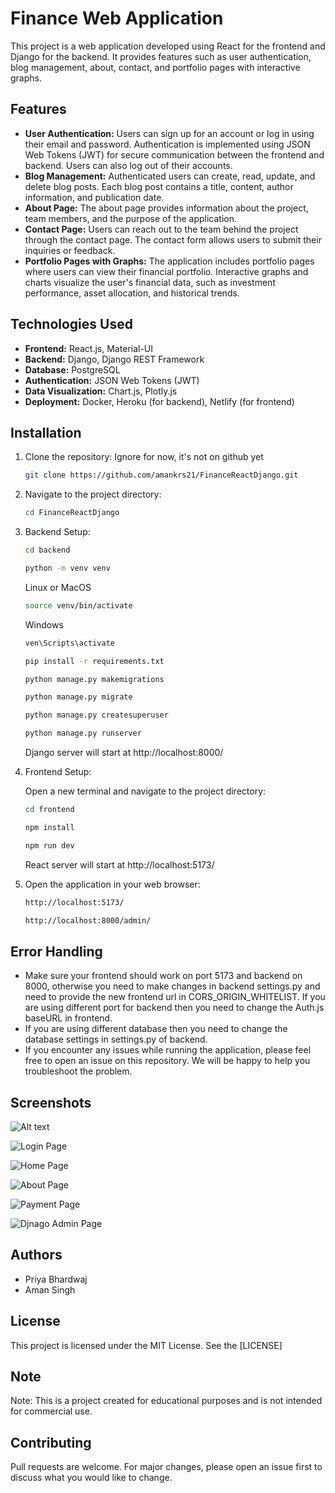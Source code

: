 # Finance Web Application

This project is a web application developed using React for the frontend and Django for the backend. It provides features such as user authentication, blog management, about, contact, and portfolio pages with interactive graphs.

## Features

- **User Authentication:** Users can sign up for an account or log in using their email and password. Authentication is implemented using JSON Web Tokens (JWT) for secure communication between the frontend and backend. Users can also log out of their accounts.
- **Blog Management:** Authenticated users can create, read, update, and delete blog posts. Each blog post contains a title, content, author information, and publication date.
- **About Page:** The about page provides information about the project, team members, and the purpose of the application.
- **Contact Page:** Users can reach out to the team behind the project through the contact page. The contact form allows users to submit their inquiries or feedback.
- **Portfolio Pages with Graphs:** The application includes portfolio pages where users can view their financial portfolio. Interactive graphs and charts visualize the user's financial data, such as investment performance, asset allocation, and historical trends.

## Technologies Used

- **Frontend:** React.js, Material-UI
- **Backend:** Django, Django REST Framework
- **Database:** PostgreSQL
- **Authentication:** JSON Web Tokens (JWT)
- **Data Visualization:** Chart.js, Plotly.js
- **Deployment:** Docker, Heroku (for backend), Netlify (for frontend)

## Installation

1. Clone the repository:
   Ignore for now, it's not on github yet
   ```bash
   git clone https://github.com/amankrs21/FinanceReactDjango.git
   ```

2. Navigate to the project directory:

   ```bash
   cd FinanceReactDjango
   ```

3. Backend Setup:

   ```bash
   cd backend
   ```
   ```bash
   python -m venv venv
   ```
   Linux or MacOS
   ```bash
   source venv/bin/activate
   ```
   Windows
   ```bash
   ven\Scripts\activate
   ```
   ```bash
   pip install -r requirements.txt
   ```
   ```bash
   python manage.py makemigrations
   ```
   ```bash
   python manage.py migrate
   ```
   ```bash
   python manage.py createsuperuser
   ```
   ```bash
   python manage.py runserver
   ```
   Django server will start at http://localhost:8000/

4. Frontend Setup:

   Open a new terminal and navigate to the project directory:
   ```bash
   cd frontend
   ```
   ```bash
   npm install
   ```
   ```bash
   npm run dev
   ```
   React server will start at http://localhost:5173/

5. Open the application in your web browser:

   ```bash
   http://localhost:5173/
   ```
   ```bash
   http://localhost:8000/admin/
   ```

## Error Handling
- Make sure your frontend should work on port 5173 and backend on 8000, otherwise you need to make changes in backend settings.py and need to provide the new frontend url in CORS_ORIGIN_WHITELIST. If you are using different port for backend then you need to change the Auth.js baseURL in frontend.
- If you are using different database then you need to change the database settings in settings.py of backend.
- If you encounter any issues while running the application, please feel free to open an issue on this repository. We will be happy to help you troubleshoot the problem.


## Screenshots

![Alt text](relative%20path/to/img.jpg?raw=true "Title")

![Login Page]('screenshots/login.png')

![Home Page]('/screenshots/home.png')

![About Page]('/screenshots/about.png')

![Payment Page]('/screenshots/payment.png')

![Djnago Admin Page]('/screenshots/admin.png')


## Authors
- Priya Bhardwaj
- Aman Singh


## License

This project is licensed under the MIT License. See the [LICENSE]


## Note
Note: This is a project created for educational purposes and is not intended for commercial use.


## Contributing
Pull requests are welcome. For major changes, please open an issue first to discuss what you would like to change.